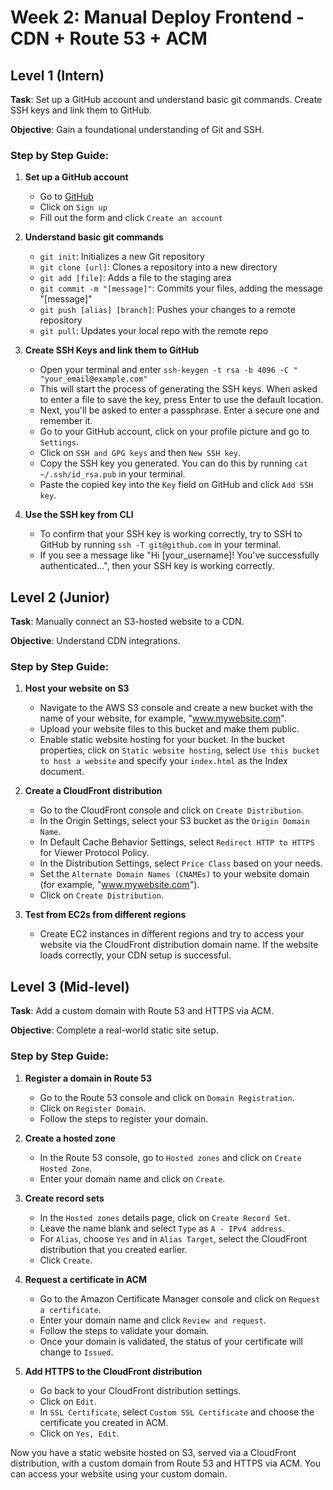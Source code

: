 # Week 2: Manual Deploy Frontend - CDN + Route 53 + ACM

## Level 1 (Intern)
**Task**: Set up a GitHub account and understand basic git commands. Create SSH keys and link them to GitHub.

**Objective**: Gain a foundational understanding of Git and SSH.

### Step by Step Guide:

1. **Set up a GitHub account**
    - Go to [GitHub](https://github.com/)
    - Click on `Sign up`
    - Fill out the form and click `Create an account`

2. **Understand basic git commands**
    - `git init`: Initializes a new Git repository
    - `git clone [url]`: Clones a repository into a new directory
    - `git add [file]`: Adds a file to the staging area
    - `git commit -m "[message]"`: Commits your files, adding the message "[message]"
    - `git push [alias] [branch]`: Pushes your changes to a remote repository
    - `git pull`: Updates your local repo with the remote repo

3. **Create SSH Keys and link them to GitHub**
    - Open your terminal and enter `ssh-keygen -t rsa -b 4096 -C " "your_email@example.com"`
    - This will start the process of generating the SSH keys. When asked to enter a file to save the key, press Enter to use the default location.
    - Next, you'll be asked to enter a passphrase. Enter a secure one and remember it.
    - Go to your GitHub account, click on your profile picture and go to `Settings`.
    - Click on `SSH and GPG keys` and then `New SSH key`.
    - Copy the SSH key you generated. You can do this by running `cat ~/.ssh/id_rsa.pub` in your terminal.
    - Paste the copied key into the `Key` field on GitHub and click `Add SSH key`.

4. **Use the SSH key from CLI**
    - To confirm that your SSH key is working correctly, try to SSH to GitHub by running `ssh -T git@github.com` in your terminal.
    - If you see a message like "Hi [your_username]! You've successfully authenticated...", then your SSH key is working correctly.

## Level 2 (Junior)
**Task**: Manually connect an S3-hosted website to a CDN.

**Objective**: Understand CDN integrations.

### Step by Step Guide:

1. **Host your website on S3**
   - Navigate to the AWS S3 console and create a new bucket with the name of your website, for example, "www.mywebsite.com".
   - Upload your website files to this bucket and make them public.
   - Enable static website hosting for your bucket. In the bucket properties, click on `Static website hosting`, select `Use this bucket to host a website` and specify your `index.html` as the Index document.
   
2. **Create a CloudFront distribution**
   - Go to the CloudFront console and click on `Create Distribution`. 
   - In the Origin Settings, select your S3 bucket as the `Origin Domain Name`.
   - In Default Cache Behavior Settings, select `Redirect HTTP to HTTPS` for Viewer Protocol Policy.
   - In the Distribution Settings, select `Price Class` based on your needs.
   - Set the `Alternate Domain Names (CNAMEs)` to your website domain (for example, "www.mywebsite.com").
   - Click on `Create Distribution`.

3. **Test from EC2s from different regions**
   - Create EC2 instances in different regions and try to access your website via the CloudFront distribution domain name. If the website loads correctly, your CDN setup is successful.

## Level 3 (Mid-level)
**Task**: Add a custom domain with Route 53 and HTTPS via ACM.

**Objective**: Complete a real-world static site setup.

### Step by Step Guide:

1. **Register a domain in Route 53**
   - Go to the Route 53 console and click on `Domain Registration`.
   - Click on `Register Domain`.
   - Follow the steps to register your domain.

2. **Create a hosted zone**
   - In the Route 53 console, go to `Hosted zones` and click on `Create Hosted Zone`.
   - Enter your domain name and click on `Create`.

3. **Create record sets**
   - In the `Hosted zones` details page, click on `Create Record Set`.
   - Leave the name blank and select `Type` as `A - IPv4 address`.
   - For `Alias`, choose `Yes` and in `Alias Target`, select the CloudFront distribution that you created earlier.
   - Click `Create`.

4. **Request a certificate in ACM**
   - Go to the Amazon Certificate Manager console and click on `Request a certificate`.
   - Enter your domain name and click `Review and request`.
   - Follow the steps to validate your domain.
   - Once your domain is validated, the status of your certificate will change to `Issued`.

5. **Add HTTPS to the CloudFront distribution**
   - Go back to your CloudFront distribution settings.
   - Click on `Edit`.
   - In `SSL Certificate`, select `Custom SSL Certificate` and choose the certificate you created in ACM.
   - Click on `Yes, Edit`.

Now you have a static website hosted on S3, served via a CloudFront distribution, with a custom domain from Route 53 and HTTPS via ACM. You can access your website using your custom domain.